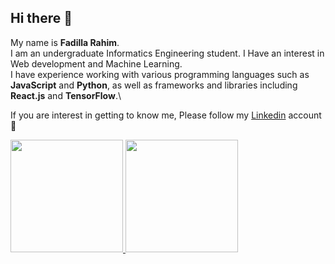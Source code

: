 ## Hi there 👋

My name is **Fadilla Rahim**.\
I am an undergraduate Informatics Engineering student. I Have an interest in Web development and Machine Learning.\
I have experience working with various programming languages such as **JavaScript** and **Python**, as well as frameworks and libraries including **React.js** and **TensorFlow**.\

If you are interest in getting to know me, Please follow my 
[Linkedin](https://www.linkedin.com/in/fadilla-rahim-96034621b/) account 👯


<p align="left">
<a href="https://github.com/fadillarahim">
  <img height="180em" src="https://github-readme-stats-eight-theta.vercel.app/api username=fadillarahim&show_icons=true&theme=algolia&include_all_commits=true&count_private=true"/>
  <img height="180em" src="https://github-readme-stats-eight-theta.vercel.app/api/top-langs/?username=fadillarahim&layout=compact&langs_count=8&theme=algolia"/>
</a>
</p>



<!--
**fadillarahim/fadillarahim** is a ✨ _special_ ✨ repository because its `README.md` (this file) appears on your GitHub profile.

Here are some ideas to get you started:

- 🔭 I’m currently working on ...
- 🌱 I’m currently learning ...
- 👯 I’m looking to collaborate on ...
- 🤔 I’m looking for help with ...
- 💬 Ask me about ...
- 📫 How to reach me: ...
- 😄 Pronouns: ...
- ⚡ Fun fact: ...
-->
